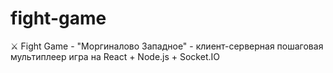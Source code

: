 # fight-game
⚔️ Fight Game - "Моргиналово Западное" - клиент-серверная пошаговая мультиплеер игра на React + Node.js + Socket.IO
